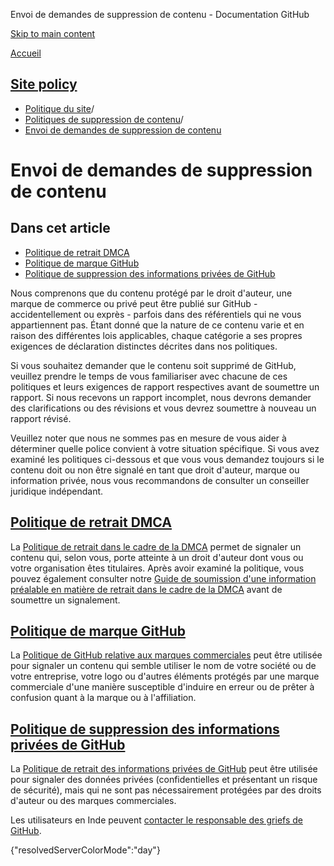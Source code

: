 Envoi de demandes de suppression de contenu - Documentation GitHub

[Skip to main content](#main-content)

[Accueil](/fr)

[Site policy](/fr/site-policy)
----------

* [Politique du site](/fr/site-policy)/
* [Politiques de suppression de contenu](/fr/site-policy/content-removal-policies)/
* [Envoi de demandes de suppression de contenu](/fr/site-policy/content-removal-policies/submitting-content-removal-requests)

Envoi de demandes de suppression de contenu
==========

Dans cet article
----------

* [Politique de retrait DMCA](#dmca-takedown-policy)
* [Politique de marque GitHub](#github-trademark-policy)
* [Politique de suppression des informations privées de GitHub](#github-private-information-removal-policy)

Nous comprenons que du contenu protégé par le droit d'auteur, une marque de commerce ou privé peut être publié sur GitHub - accidentellement ou exprès - parfois dans des référentiels qui ne vous appartiennent pas. Étant donné que la nature de ce contenu varie et en raison des différentes lois applicables, chaque catégorie a ses propres exigences de déclaration distinctes décrites dans nos politiques.

Si vous souhaitez demander que le contenu soit supprimé de GitHub, veuillez prendre le temps de vous familiariser avec chacune de ces politiques et leurs exigences de rapport respectives avant de soumettre un rapport. Si nous recevons un rapport incomplet, nous devrons demander des clarifications ou des révisions et vous devrez soumettre à nouveau un rapport révisé.

Veuillez noter que nous ne sommes pas en mesure de vous aider à déterminer quelle police convient à votre situation spécifique. Si vous avez examiné les politiques ci-dessous et que vous vous demandez toujours si le contenu doit ou non être signalé en tant que droit d'auteur, marque ou information privée, nous vous recommandons de consulter un conseiller juridique indépendant.

[Politique de retrait DMCA](#dmca-takedown-policy)
----------

La [Politique de retrait dans le cadre de la DMCA](/fr/site-policy/content-removal-policies/dmca-takedown-policy) permet de signaler un contenu qui, selon vous, porte atteinte à un droit d'auteur dont vous ou votre organisation êtes titulaires. Après avoir examiné la politique, vous pouvez également consulter notre [Guide de soumission d'une information préalable en matière de retrait dans le cadre de la DMCA](/fr/site-policy/content-removal-policies/guide-to-submitting-a-dmca-takedown-notice) avant de soumettre un signalement.

[Politique de marque GitHub](#github-trademark-policy)
----------

La [Politique de GitHub relative aux marques commerciales](/fr/site-policy/content-removal-policies/github-trademark-policy) peut être utilisée pour signaler un contenu qui semble utiliser le nom de votre société ou de votre entreprise, votre logo ou d'autres éléments protégés par une marque commerciale d'une manière susceptible d'induire en erreur ou de prêter à confusion quant à la marque ou à l'affiliation.

[Politique de suppression des informations privées de GitHub](#github-private-information-removal-policy)
----------

La [Politique de retrait des informations privées de GitHub](/fr/site-policy/content-removal-policies/github-private-information-removal-policy) peut être utilisée pour signaler des données privées (confidentielles et présentant un risque de sécurité), mais qui ne sont pas nécessairement protégées par des droits d'auteur ou des marques commerciales.

Les utilisateurs en Inde peuvent [contacter le responsable des griefs de GitHub](https://support.github.com/contact/india-grievance-officer).

{"resolvedServerColorMode":"day"}
